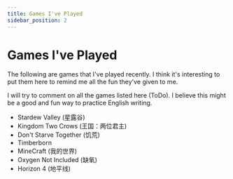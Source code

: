 ```yaml
---
title: Games I've Played
sidebar_position: 2
---
```


# Games I've Played

The following are games that I've played recently. I think it's interesting to put them here to remind me all the fun they've given to me.

I will try to comment on all the games listed here (ToDo). I believe this might be a good and fun way to practice English writing.

- Stardew Valley (星露谷)
- Kingdom Two Crows (王国：两位君主)
- Don't Starve Together (饥荒)
- Timberborn
- MineCraft (我的世界)
- Oxygen Not Included (缺氧)
- Horizon 4 (地平线)